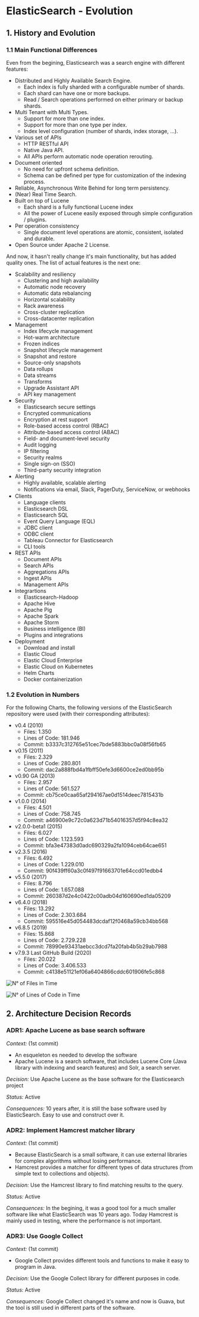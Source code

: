 # ElasticSearch - Evolution

## 1. History and Evolution

### 1.1 Main Functional Differences

Even from the begining, Elasticsearch was a search engine with different features:

+ Distributed and Highly Available Search Engine.
  + Each index is fully sharded with a configurable number of shards.
  + Each shard can have one or more backups.
  + Read / Search operations performed on either primary or backup shards.
+ Multi Tenant with Multi Types.
  + Support for more than one index.
  + Support for more than one type per index.
  + Index level configuration (number of shards, index storage, …).
+ Various set of APIs
  + HTTP RESTful API
  + Native Java API.
  + All APIs perform automatic node operation rerouting.
+ Document oriented
  + No need for upfront schema definition.
  + Schema can be defined per type for customization of the indexing process.
+ Reliable, Asynchronous Write Behind for long term persistency.
+ (Near) Real Time Search.
+ Built on top of Lucene
  + Each shard is a fully functional Lucene index
  + All the power of Lucene easily exposed through simple configuration / plugins.
+ Per operation consistency
  + Single document level operations are atomic, consistent, isolated and durable.
+ Open Source under Apache 2 License.

And now, it hasn't really change it's main functionality, but has added quality ones. The list of actual features is the next one:

+ Scalability and resiliency
  + Clustering and high availability
  + Automatic node recovery
  + Automatic data rebalancing
  + Horizontal scalability
  + Rack awareness
  + Cross-cluster replication
  + Cross-datacenter replication
+ Management
  + Index lifecycle management
  + Hot-warm architecture
  + Frozen indices
  + Snapshot lifecycle management
  + Snapshot and restore
  + Source-only snapshots
  + Data rollups
  + Data streams
  + Transforms
  + Upgrade Assistant API
  + API key management
+ Security
  + Elasticsearch secure settings
  + Encrypted communications
  + Encryption at rest support
  + Role-based access control (RBAC)
  + Attribute-based access control (ABAC)
  + Field- and document-level security
  + Audit logging
  + IP filtering
  + Security realms
  + Single sign-on (SSO)
  + Third-party security integration
+ Alerting
  + Highly available, scalable alerting
  + Notiﬁcations via email, Slack, PagerDuty, ServiceNow, or webhooks
+ Clients
  + Language clients
  + Elasticsearch DSL
  + Elasticsearch SQL
  + Event Query Language (EQL)
  + JDBC client
  + ODBC client
  + Tableau Connector for Elasticsearch
  + CLI tools
+ REST APIs
  + Document APIs
  + Search APIs
  + Aggregations APIs
  + Ingest APIs
  + Management APIs
+ Integrartions
  + Elasticsearch-Hadoop
  + Apache Hive
  + Apache Pig
  + Apache Spark
  + Apache Storm
  + Business intelligence (BI)
  + Plugins and integrations
+ Deployment
  + Download and install
  + Elastic Cloud
  + Elastic Cloud Enterprise
  + Elastic Cloud on Kubernetes
  + Helm Charts
  + Docker containerization
  
### 1.2 Evolution in Numbers

For the following Charts, the following versions of the ElasticSearch repository were used (with their corresponding attributes):

+ v0.4 (2010)
  + Files: 1.350
  + Lines of Code: 181.946
  + Commit: b3337c312765e51cec7bde5883bbc0a08f56fb65
+ v0.15 (2011)
  + Files: 2.329
  + Lines of Code: 280.801
  + Commit: dac2a888fbd4a1fbff50efe3d6600ce2ed0bb95b
+ v0.90 GA (2013)
  + Files: 2.957
  + Lines of Code: 561.527
  + Commit: cb75ce0caa65af294167ae0d1514deec7815431b
+ v1.0.0 (2014)
  + Files: 4.501
  + Lines of Code: 758.745
  + Commit: a46900e9c72c0a623d71b54016357d5f94c8ea32
+ v2.0.0-beta1 (2015)
  + Files: 6.027
  + Lines of Code: 1.123.593
  + Commit: bfa3e47383d0adc690329a2fa1094ceb64cae651
+ v2.3.5 (2016)
  + Files: 6.492
  + Lines of Code: 1.229.010
  + Commit: 90f439ff60a3c0f497f91663701e64ccd01edbb4
+ v5.5.0 (2017)
  + Files: 8.796
  + Lines of Code: 1.657.088
  + Commit: 260387d2e4c0422c00adb04d160690ed1da05209
+ v6.4.0 (2018)
  + Files: 13.292
  + Lines of Code: 2.303.684
  + Commit: 595516e45d054483dcdaf12f0468a59cb34bb568
+ v6.8.5 (2019)
  + Files: 15.868
  + Lines of Code: 2.729.228
  + Commit: 78990e93431aebcc3dcd7fa20fab4b5b29ab7988
+ v7.9.3 Last GitHub Build (2020)
  + Files: 20.022
  + Lines of Code: 3.406.533
  + Commit: c4138e51121ef06a6404866cddc601906fe5c868
  
![N° of Files in Time](./assets/FilesChart.png)

![N° of Lines of Code in Time](./assets/LinesOfCodeChart.png)
  
## 2. Architecture Decision Records

### ADR1: Apache Lucene as base search software
*Context:* (1st commit)

+ An esqueleton es needed to develop the software
+ Apache Lucene is a search software, that includes Lucene Core (Java library with indexing and search features) and Solr, a search server.

*Decision:* Use Apache Lucene as the base software for the Elasticsearch project

*Status:* Active

*Consequences:* 10 years after, it is still the base software used by ElasticSearch. Easy to use and construct over it.

### ADR2: Implement Hamcrest matcher library
*Context:* (1st commit)

+ Because ElasticSearch is a small software, it can use external libraries for complex algorithms without losing performance.
+ Hamcrest provides a matcher for different types of data structures (from simple text to collections and objects).

*Decision:* Use the Hamcrest library to find matching results to the query.

*Status:* Active

*Consequences:* In the begining, it was a good tool for a much smaller software like what ElasticSearch was 10 years ago. Today Hamcrest is mainly used in testing, where the performance is not important.

### ADR3: Use Google Collect
*Context:* (1st commit)

+ Google Collect provides different tools and functions to make it easy to program in Java.

*Decision:* Use the Google Collect library for different purposes in code.

*Status:* Active

*Consequences:* Google Collect changed it's name and now is Guava, but the tool is still used in different parts of the software.

